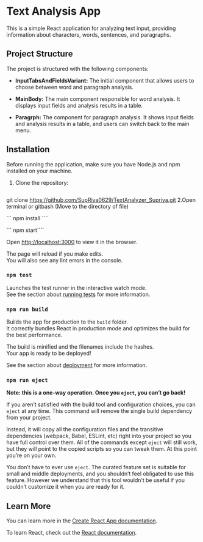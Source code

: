 # Text Analysis App

This is a simple React application for analyzing text input, providing information about characters, words, sentences, and paragraphs.

## Project Structure

The project is structured with the following components:

- **InputTabsAndFieldsVariant:** The initial component that allows users to choose between word and paragraph analysis.

- **MainBody:** The main component responsible for word analysis. It displays input fields and analysis results in a table.

- **Paragrph:** The component for paragraph analysis. It shows input fields and analysis results in a table, and users can switch back to the main menu.

## Installation

Before running the application, make sure you have Node.js and npm installed on your machine.

1. Clone the repository:


   ```bash
 git clone https://github.com/SupRiya0629/TextAnalyzer_Supriya.git
2.Open terminal or gitbash (Move to the directory of file)

``` npm install ````

``` npm start````

Open [http://localhost:3000](http://localhost:3000) to view it in the browser.

The page will reload if you make edits.\
You will also see any lint errors in the console.

### `npm test`

Launches the test runner in the interactive watch mode.\
See the section about [running tests](https://facebook.github.io/create-react-app/docs/running-tests) for more information.

### `npm run build`

Builds the app for production to the `build` folder.\
It correctly bundles React in production mode and optimizes the build for the best performance.

The build is minified and the filenames include the hashes.\
Your app is ready to be deployed!

See the section about [deployment](https://facebook.github.io/create-react-app/docs/deployment) for more information.

### `npm run eject`

**Note: this is a one-way operation. Once you `eject`, you can’t go back!**

If you aren’t satisfied with the build tool and configuration choices, you can `eject` at any time. This command will remove the single build dependency from your project.

Instead, it will copy all the configuration files and the transitive dependencies (webpack, Babel, ESLint, etc) right into your project so you have full control over them. All of the commands except `eject` will still work, but they will point to the copied scripts so you can tweak them. At this point you’re on your own.

You don’t have to ever use `eject`. The curated feature set is suitable for small and middle deployments, and you shouldn’t feel obligated to use this feature. However we understand that this tool wouldn’t be useful if you couldn’t customize it when you are ready for it.

## Learn More

You can learn more in the [Create React App documentation](https://facebook.github.io/create-react-app/docs/getting-started).

To learn React, check out the [React documentation](https://reactjs.org/).
